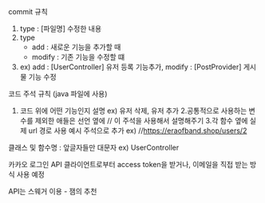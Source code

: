 commit 규칙
1. type : [파일명] 수정한 내용
2. type 
    - add : 새로운 기능을 추가할 때
    - modify : 기존 기능을 수정할 떄
3. ex) add : [UserController] 유저 등록 기능추가, modify : [PostProvider] 게시물 기능 수정

코드 주석 규칙 (java 파일에 사용)
1. 코드 위에 어떤 기능인지 설명  ex) 유저 삭제, 유저 추가
2.공통적으로 사용하는 변수를 제외한 애들은 선언 옆에  // 이 주석을 사용해서 설명해주기
3.각 함수 옆에 실제 url 경로 사용 예시 주석으로 추가 ex) //https://eraofband.shop/users/2

클래스 및 함수명 : 앞글자들만 대문자 ex) UserController

카카오 로그인 API
클라이언트로부터 access token을 받거나, 이메일을 직접 받는 방식 사용 예정

API는 스웨거 이용 - 잼의 추천
